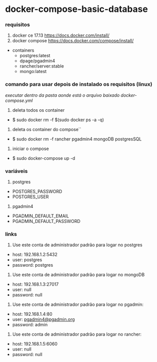 # docker-compose-basic-database

### requisitos
  1. docker ce 17.13 https://docs.docker.com/install/ 
  1. docker compose https://docs.docker.com/compose/install/

* containers
  * postgres:latest
  * dpage/pgadmin4
  * rancher/server:stable
  * mongo:latest

### comando para usar depois de instalado os requisitos (linux)

 _executar dentro da pasta aonde está o arquivo baixado docker-compose.yml_

  
1. deleta todos os container
  * $ sudo docker rm -f $(sudo docker ps -a -q)
  
1. deleta os container do compose``
  * $ sudo docker rm -f rancher pgadmin4 mongoDB postgresSQL
  
1. iniciar o compose 
  * $ sudo docker-compose up -d 
  
### variáveis
1. postgres
  * POSTGRES_PASSWORD 
  * POSTGRES_USER 
  
1. pgadmin4
  * PGADMIN_DEFAULT_EMAIL
  * PGADMIN_DEFAULT_PASSWORD


### links
  
1. Use este conta de administrador padrão para logar no postgres
  * host: 192.168.1.2:5432
  * user: postgres
  * password: postgres
1. Use este conta de administrador padrão para logar no mongoDB
  * host: 192.168.1.3:27017
  * user: null
  * password: null
1. Use este conta de administrador padrão para logar no pgadmin:
  * host: 192.168.1.4:80
  * user: pgadmin4@pgadmin.org
  * password: admin
1. Use este conta de administrador padrão para logar no rancher:
  * host: 192.168.1.5:6060
  * user: null
  * password: null
